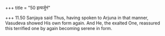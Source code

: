+++
title = "50 इत्यर्जुनं"

+++
11.50 Sanjaya said Thus, having spoken to Arjuna in that manner,
Vasudeva showed His own form again. And He, the exalted One, reassured
this terrified one by again becoming serene in form.
